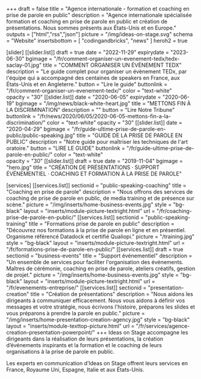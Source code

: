+++
draft	 				= false
title 					= "Agence internationale - formation et coaching en prise de parole en public"
description		= "Agence internationale spécialisée formation et coaching en prise de parole en public et création de présentations. Nous sommes présents aux États-Unis et en Europe."
outputs				= ["html","rss","json"]
picture				= "/img/ideas-on-stage.svg"
schema				= "Website"
insertsbottom	= [ "codingandbricks", "news" ]
heroh2				= true

[slider]
	[[slider.list]]
		draft				= true
		date				= "2022-11-29"
		expirydate	= "2023-06-30"
		bgimage 		= "/fr/comment-organiser-un-evenement-tedx/tedx-saclay-01.jpg"
		title 				= "COMMENT ORGANISER UN ÉVÈNEMENT TEDX"
		description = "Le guide complet pour organiser un évènement TEDx, par l'équipe qui a accompagné des centaines de speakers en France, aux États-Unis et en Angleterre."
		button 			= "Lire le guide"
		buttonlink		= "/fr/comment-organiser-un-evenement-tedx/"
		color				= "text-white"	
		opacity			= "30"
	[[slider.list]]
		date				= "2020-06-05"
		expirydate	= "2020-06-19"
		bgimage			= "/img/news/black-white-heart.jpg"
		title				= "METTONS FIN À LA DISCRIMINATION"
		description	= ""
		button			= "Lire Notre Tribune"
		buttonlink		= "/fr/news/2020/06/05/2020-06-05-mettons-fin-a-la-discrimination/"
		color				= "text-white"
		opacity			= "30"
	[[slider.list]]
		date		= "2020-04-29"
		bgimage 		= "/fr/guide-ultime-prise-de-parole-en-public/public-speaking.jpg"
		title 				= "GUIDE DE LA PRISE DE PAROLE EN PUBLIC"
		description = "Notre guide pour maîtriser les techniques de l'art oratoire."
		button 			= "LIRE LE GUIDE"
		buttonlink		= "/fr/guide-ultime-prise-de-parole-en-public/"
		color				= "text-white"	
		opacity			= "30"
	[[slider.list]]
		draft				= true
		date 				= "2019-11-04"
		bgimage			= "hero.jpg"
		title				= "CRÉATION DE PRÉSENTATIONS · SUPPORT ÉVÉNEMENTIEL · COACHING ET FORMATION À LA PRISE DE PAROLE"

[services]
	[[services.list]]
		sectionid		= "public-speaking-coaching"
		title				= "Coaching en prise de parole"
		description	= "Nous offrons des services de coaching de prise de parole en public, de media training et de présence sur scène."
		picture			= "/img/inserts/home-business-events.jpg"
		style				= "bg-black"
		layout				= "inserts/module-picture-textright.html"
		url					= "/fr/coaching-prise-de-parole-en-public/"	
	[[services.list]]
		sectionid		= "public-speaking-training"
		title				= "Formations prise de parole en public"
		description	= "Découvrez nos formations à la prise de parole en ligne et en présentiel. Organisme référencé Datadock et certifié Qualiopi."
		picture			= "/training.jpg"
		style				= "bg-black"
		layout				= "inserts/module-picture-textright.html"
		url					= "/fr/formations-prise-de-parole-en-public/"
	[[services.list]]
		draft				= true
		sectionid		= "business-events"
		title				= "Support événementiel"
		description	= "Un ensemble de services pour faciliter l'organisation des événements. Maîtres de cérémonie, coaching en prise de parole, ateliers créatifs, gestion de projet."
		picture			= "/img/inserts/home-business-events.jpg"
		style				= "bg-black"
		layout				= "inserts/module-picture-textright.html"
		url					= "/fr/evenements-entreprise/"
	[[services.list]]
		sectionid		= "presentation-creation"
		title				= "Création de présentations"
		description	= "Nous aidons les dirigeants à communiquer efficacement. Nous vous aidons à définir vos messages et votre stratégie, nous écrivons l'histoire, préparons les slides et vous préparons à prendre la parole en public."
		picture			= "/img/inserts/home-presentation-creation-agency.jpg"
		style				= "bg-black"
		layout				= "inserts/module-texttop-picture.html"
		url					= "/fr/services/agence-creation-presentation-powerpoint/"
+++
Ideas on Stage accompagne les dirigeants dans la réalisation de leurs présentations, la création d’événements inspirants et la formation et le coaching de leurs organisations à la prise de parole en public.

Les experts en communication d’Ideas on Stage offrent leurs services en France, Royaume Uni, Espagne, Italie et aux États-Unis.
